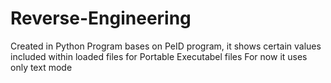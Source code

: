 # Reverse-Engineering
Created in Python
Program bases on PeID program, it shows certain values included within loaded files for Portable Executabel files
For now it uses only text mode

